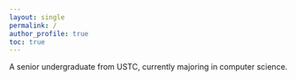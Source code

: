 ```yaml
---
layout: single
permalink: /
author_profile: true
toc: true
---
```


A senior undergraduate from USTC, currently majoring in computer science.
